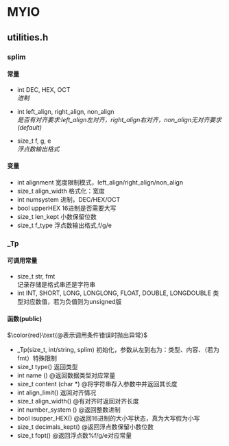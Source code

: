 # MYIO

## utilities.h

### splim

#### **常量**
- int DEC, HEX, OCT   
*进制*

- int left_align, right_align, non_align  
*是否有对齐要求:left_align左对齐，right_align右对齐，non_align无对齐要求(default)*

- size_t f, g, e  
*浮点数输出格式*

#### **变量**

- int alignment  宽度限制模式，left_align/right_align/non_align
- size_t align_width 格式化：宽度
- int numsystem  进制，DEC/HEX/OCT
- bool upperHEX 16进制是否需要大写
- size_t len_kept 小数保留位数
- size_t f_type 浮点数输出格式,f/g/e

### _Tp

#### **可调用常量**

- size_t str, fmt  
记录存储是格式串还是字符串 
- int INT, SHORT, LONG, LONGLONG, FLOAT, DOUBLE, LONGDOUBLE
类型对应数值，若为负值则为unsigned版


#### **函数(public)**

$\color{red}\text{@表示调用条件错误时抛出异常}$

- _Tp(size_t, int/string, splim) 初始化，参数从左到右为：类型、内容、（若为fmt）特殊限制
- size_t type() 返回类型
- int name () @返回数据类型对应常量
- size_t content (char *) @将字符串存入参数中并返回其长度
- int align_limit() 返回对齐情况
- size_t align_width() @有对齐时返回对齐长度
- int number_system () @返回整数进制
- bool isupper_HEX() @返回16进制的大小写状态，真为大写假为小写
- size_t decimals_kept() @返回浮点数保留小数位数
- size_t fopt() @返回浮点数%f/g/e对应常量
